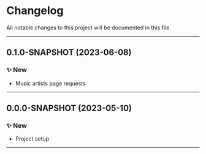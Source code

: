 # Changelog
All notable changes to this project will be documented in this file.

---

## **0.1.0-SNAPSHOT** (2023-06-08)
### ✨ New
- Music artists page requests

---

## **0.0.0-SNAPSHOT** (2023-05-10)
### ✨ New
- Project setup

---
